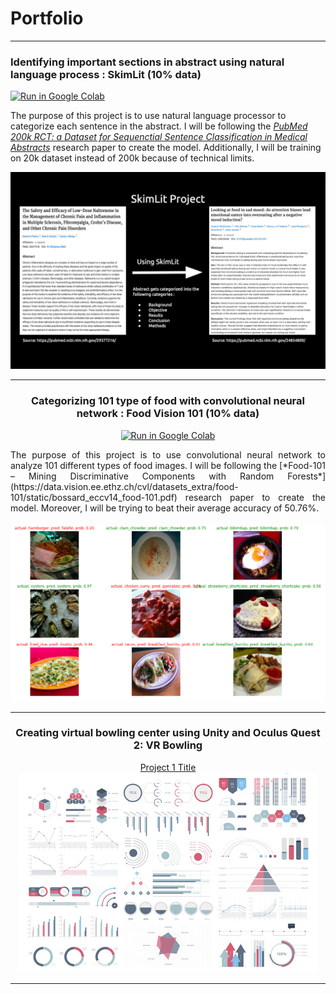 # Portfolio

---

### Identifying important sections in abstract using natural language process : SkimLit (10% data)

[![Run in Google Colab](https://img.shields.io/badge/Colab-Run_in_Google_Colab-blue?logo=Google&logoColor=FDBA18)](https://colab.research.google.com/drive/1jyDptup0WG8moOHrUzttQo1W82c7Mxv_?usp=sharing)

The purpose of this project is to use natural language processor to categorize each sentence in the abstract. I will be following the [*PubMed 200k RCT: a Dataset for Sequenctial Sentence Classification in Medical Abstracts*](https://arxiv.org/abs/1710.06071) research paper to create the model. Additionally, I will be training on 20k dataset instead of 200k because of technical limits.

<center><img src="images/SkimLit_photo.png?raw=true"/><center>

---

### Categorizing 101 type of food with convolutional neural network : Food Vision 101 (10% data)

[![Run in Google Colab](https://img.shields.io/badge/Colab-Run_in_Google_Colab-blue?logo=Google&logoColor=FDBA18)](https://colab.research.google.com/drive/1D5b-I2PiJ1-jLEntREniY6NYMErgYbJG?usp=sharing)

<div style="text-align: justify">The purpose of this project is to use convolutional neural network to analyze 101 different types of food images. I will be following the [*Food-101 – Mining Discriminative Components with Random Forests*](https://data.vision.ee.ethz.ch/cvl/datasets_extra/food-101/static/bossard_eccv14_food-101.pdf) research paper to create the model. Moreover, I will be trying to beat their average accuracy of 50.76%.</dev>
<br></br>
<center><img src="images/Food_Vision_101.png?raw=true"/><center>

---

### Creating virtual bowling center using Unity and Oculus Quest 2: VR Bowling

[Project 1 Title](/sample_page)
<img src="images/dummy_thumbnail.jpg?raw=true"/>

---
